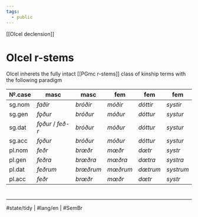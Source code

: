 ```yaml
---
tags:
  - public
---
```

[[OIcel declension]]
# OIcel r-stems

OIcel inherets the fully intact [[PGmc r-stems]] class of kinship terms with the following paradigm

| №.case | masc                                                      | masc                          | fem                          | fem                          | fem                           |
| ------ | --------------------------------------------------------- | ----------------------------- | ---------------------------- | ---------------------------- | ----------------------------- |
| sg.nom | <em class="ling">faðir</em>                               | <em class="ling">bróðir</em>  | <em class="ling">móðir</em>  | <em class="ling">dóttir</em> | <em class="ling">systir</em>  |
| sg.gen | <em class="ling">fǫður</em>                               | <em class="ling">bróður</em>  | <em class="ling">móður</em>  | <em class="ling">dóttur</em> | <em class="ling">systur</em>  |
| sg.dat | <em class="ling">fǫður</em> / <em class="ling">feð-r</em> | <em class="ling">bróður</em>  | <em class="ling">móður</em>  | <em class="ling">dóttur</em> | <em class="ling">systur</em>  |
| sg.acc | <em class="ling">fǫður</em>                               | <em class="ling">bróður</em>  | <em class="ling">móður</em>  | <em class="ling">dóttur</em> | <em class="ling">systur</em>  |
| pl.nom | <em class="ling">feðr</em>                                | <em class="ling">brœðr</em>   | <em class="ling">mœðr</em>   | <em class="ling">dœtr</em>   | <em class="ling">systr</em>   |
| pl.gen | <em class="ling">feðra</em>                               | <em class="ling">brœðra</em>  | <em class="ling">mœðra</em>  | <em class="ling">dœtra</em>  | <em class="ling">systra</em>  |
| pl.dat | <em class="ling">feðrum</em>                              | <em class="ling">brœðrum</em> | <em class="ling">mœðrum</em> | <em class="ling">dœtrum</em> | <em class="ling">systrum</em> |
| pl.acc | <em class="ling">feðr</em>                                | <em class="ling">brœðr</em>   | <em class="ling">mœðr</em>   | <em class="ling">dœtr</em>   | <em class="ling">systr</em>   |


#
---
#state/tidy | #lang/en | #SemBr
